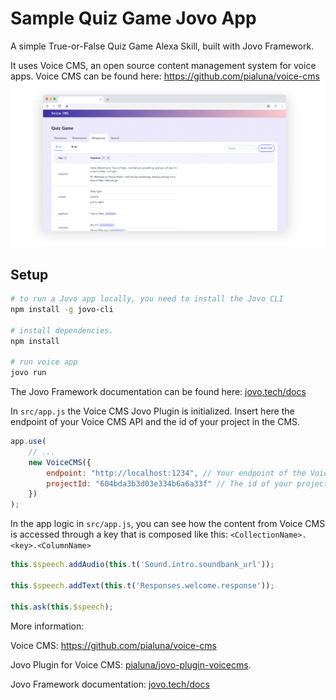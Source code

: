 # Sample Quiz Game Jovo App
A simple True-or-False Quiz Game Alexa Skill, built with Jovo Framework. 

It uses Voice CMS, an open source content management system for voice apps.
Voice CMS can be found here: https://github.com/pialuna/voice-cms
![Voice CMS](https://raw.githubusercontent.com/pialuna/voice-cms/main/docs/voice-cms.png)



## Setup 

```bash
# to run a Jovo app locally, you need to install the Jovo CLI
npm install -g jovo-cli

# install dependencies.
npm install

# run voice app
jovo run

```
The Jovo Framework documentation can be found here: [jovo.tech/docs](https://www.jovo.tech/docs/)



In `src/app.js` the Voice CMS Jovo Plugin is initialized. Insert here the endpoint of your Voice CMS API and the id of your project in the CMS.
```javascript
app.use(
	// ...
	new VoiceCMS({ 
		endpoint: "http://localhost:1234", // Your endpoint of the Voice CMS API
		projectId: "604bda3b3d03e334b6a6a33f" // The id of your project in the Voice CMS
	})
);
```

In the app logic in `src/app.js`, you can see how the content from Voice CMS is accessed through a key that is composed like this: `<CollectionName>.<key>.<ColumnName>`

```javascript
this.$speech.addAudio(this.t('Sound.intro.soundbank_url'));

this.$speech.addText(this.t('Responses.welcome.response'));

this.ask(this.$speech);
```
More information:

Voice CMS: https://github.com/pialuna/voice-cms

Jovo Plugin for Voice CMS: [pialuna/jovo-plugin-voicecms](https://github.com/pialuna/jovo-plugin-voicecms).

Jovo Framework documentation: [jovo.tech/docs](https://www.jovo.tech/docs/)

